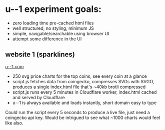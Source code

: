 # u--1 experiment goals:

- zero loading time pre-cached html files
- well structured, no styling, minimum JS
- simple, navigable/searchable using browser UI
- attempt some difference in the UI

## website 1 (sparklines)

[u--1.com](https://u--1.com)

- 250 svg price charts for the top coins, see every coin at a glance
- script.js fetches data from coingecko, compresses SVGs with SVGO, produces a single index.html file that's ~40kb brotli compressed
- script.js runs every 5 minutes in Cloudflare worker, index.html cached and served by Cloudflare
- u--1 is always available and loads instantly, short domain easy to type

Could run the script every 5 seconds to produce a live file, just need a coingecko api key. Would be intrigued to see what ~1000 charts would feel like also.
